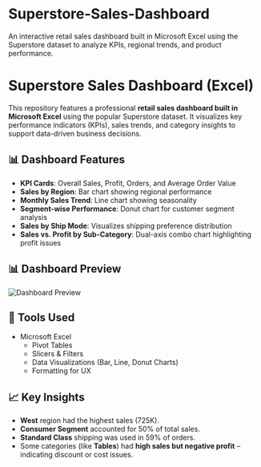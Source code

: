 # Superstore-Sales-Dashboard
An interactive retail sales dashboard built in Microsoft Excel using the Superstore dataset to analyze KPIs, regional trends, and product performance.
# Superstore Sales Dashboard (Excel)

This repository features a professional **retail sales dashboard built in Microsoft Excel** using the popular Superstore dataset. It visualizes key performance indicators (KPIs), sales trends, and category insights to support data-driven business decisions.

## 📊 Dashboard Features

- **KPI Cards**: Overall Sales, Profit, Orders, and Average Order Value
- **Sales by Region**: Bar chart showing regional performance
- **Monthly Sales Trend**: Line chart showing seasonality
- **Segment-wise Performance**: Donut chart for customer segment analysis
- **Sales by Ship Mode**: Visualizes shipping preference distribution
- **Sales vs. Profit by Sub-Category**: Dual-axis combo chart highlighting profit issues

  

## 📊 Dashboard Preview

![Dashboard Preview](Sales_Dashboard_Preview.png)


## 📌 Tools Used

- Microsoft Excel
  - Pivot Tables
  - Slicers & Filters
  - Data Visualizations (Bar, Line, Donut Charts)
  - Formatting for UX


## 📈 Key Insights

- **West** region had the highest sales (725K).
- **Consumer Segment** accounted for 50% of total sales.
- **Standard Class** shipping was used in 59% of orders.
- Some categories (like **Tables**) had **high sales but negative profit** – indicating discount or cost issues.
